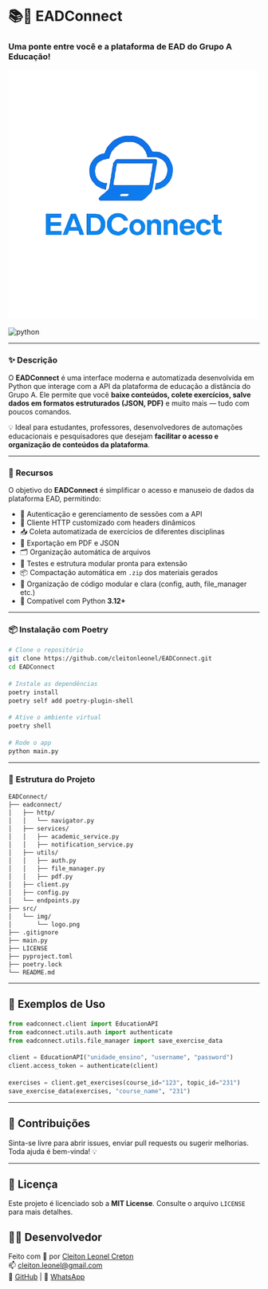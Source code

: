 #  📚🔗 **EADConnect**  
### Uma ponte entre você e a plataforma de EAD do Grupo A Educação!

![EADConnect](src/img/EADConnect.png)

<a target="_blank">
    <img src="https://img.shields.io/badge/python-3.12%20%7C%203.13-green" alt="python" width="250">
</a>

---

### ✨ **Descrição**

O **EADConnect** é uma interface moderna e automatizada desenvolvida em Python que interage com a API da plataforma de educação a distância do Grupo A. Ele permite que você **baixe conteúdos, colete exercícios, salve dados em formatos estruturados (JSON, PDF)** e muito mais — tudo com poucos comandos.

💡 Ideal para estudantes, professores, desenvolvedores de automações educacionais e pesquisadores que desejam **facilitar o acesso e organização de conteúdos da plataforma**.

---

### 🚀 **Recursos**

O objetivo do **EADConnect** é simplificar o acesso e manuseio de dados da plataforma EAD, permitindo:

- 🔐 Autenticação e gerenciamento de sessões com a API
- 🧠 Cliente HTTP customizado com headers dinâmicos
- 📥 Coleta automatizada de exercícios de diferentes disciplinas
- 📄 Exportação em PDF e JSON
- 🗂️ Organização automática de arquivos
- 🧪 Testes e estrutura modular pronta para extensão
- 📦 Compactação automática em `.zip` dos materiais gerados
- 🧠 Organização de código modular e clara (config, auth, file_manager etc.)
- 🐍 Compatível com Python **3.12+**

---

### 📦 **Instalação com Poetry**

```bash
# Clone o repositório
git clone https://github.com/cleitonleonel/EADConnect.git
cd EADConnect

# Instale as dependências
poetry install
poetry self add poetry-plugin-shell

# Ative o ambiente virtual
poetry shell

# Rode o app
python main.py
```

---

### 🧭 **Estrutura do Projeto**

```
EADConnect/
├── eadconnect/
│   ├── http/
│   │   └── navigator.py
│   ├── services/
│   │   ├── academic_service.py
│   │   ├── notification_service.py
│   ├── utils/
│   │   ├── auth.py
│   │   ├── file_manager.py
│   │   ├── pdf.py
│   ├── client.py
│   ├── config.py
│   └── endpoints.py
├── src/
│   └── img/
│       └── logo.png
├── .gitignore
├── main.py
├── LICENSE
├── pyproject.toml
├── poetry.lock
└── README.md
```

---

## 🧪 Exemplos de Uso

```python
from eadconnect.client import EducationAPI
from eadconnect.utils.auth import authenticate
from eadconnect.utils.file_manager import save_exercise_data

client = EducationAPI("unidade_ensino", "username", "password")
client.access_token = authenticate(client)

exercises = client.get_exercises(course_id="123", topic_id="231")
save_exercise_data(exercises, "course_name", "231")
```

---

## 🤝 Contribuições

Sinta-se livre para abrir issues, enviar pull requests ou sugerir melhorias.  
Toda ajuda é bem-vinda! 💡

---

## 📝 Licença

Este projeto é licenciado sob a **MIT License**. Consulte o arquivo `LICENSE` para mais detalhes.

## 🧑‍💻 Desenvolvedor

Feito com 💙 por [Cleiton Leonel Creton](https://www.linkedin.com/in/cleiton-leonel-creton-331138167/)  
📫 cleiton.leonel@gmail.com  
🐙 [GitHub](https://github.com/cleitonleonel) | 📱 [WhatsApp](https://wa.me/5527995772291?text=Ol%C3%A1%2C+vim+pelo+seu+projeto+EADConnect+e+gostaria+de+falar+com+voc%C3%AA!)

